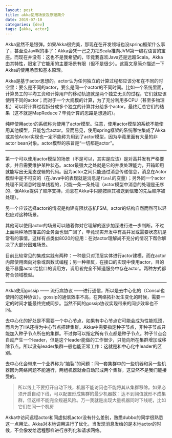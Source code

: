 ```yaml
---
layout: post
title: akka使用场景及原理简介
date: 2019-07-10
categories: [dev]
tags: [akka, actor]
---
```


Akka显然不是银弹。如果Akka很完美，那现在在开发领域也没spring框架什么事了，甚至没Jav啊的事了：Akka会凭一己之力把Scala推向JVM第一编程语言的宝座。而现在并没有：这也不是我希望的，毕竟我喜欢Java还是远超Scala。Akka由其特性，限定了它能用的主要场景有限（但不是很少）。这篇文章简介描述一下Akka的使用场景和基本原理。

Akka是基于actor思想的。actor认为任何独立的计算过程都应该分布在不同的时空里：要么是不同的actor，要么是同一个actor的不同时间。比如一个系统里面，计算员工的平均工资和计算用户的移动轨迹就是两个独立无关的过程，它们就应该使用不同的actor；而对于一个大规模的计算，为了充分利用多CPU（甚至多物理机）可以将计算过程拆分成多个独立的计算并分给多个actor，最终汇总它们的结果（这不就是MapReduce？毕竟计算的思路是想通的）。

纯粹使用actor的系统称为使用了actor模型。注意，使用actor模型的系统不能使用其他模型，只能包含actor。显而易见，使用spring框架的系统哪怕集成了Akka或其他Actor实现也一定不能称为用到了actor模型，因为毕竟里面有大量的非actor bean对象。actor模型的宗旨是“一切都是actor”。

---

第一个可以使用actor模型的场景（不是可以，其实是应该）是对高并发有严格要求，并且需要维护某种状态。actor最强大之处就是它的并发处理能力，开箱即用就能写出无竞态逻辑的代码。因为actor之间只能通过消息传递信息，消息在Actor模型中是不可变的（在Java中的表现就是消息是`final`的变量）；另外同一个actor处理不同消息时是单线程的，只能一条一条处理（actor模型中消息的处理是无序的，但Akka提供了顺序支持，消息在Akka中只能按照其被送到信箱的先后顺序被处理）。

另一个应该选择actor的情况是构建有限状态机FSM。actor的结构自然而然可以轻松应对这种场景。

其他可以使用actor的场景可以随着你对它理解的逐步加深进行进一步判断。不过上面两种场景覆盖的业务面也很广阔了，毕竟现实开发中有高并发或需要状态机是常有的事情。这样有点类似8020的应用：在对actor理解尚不充分的情况下帮你解决了大部分困难场景。

目前比较常见的集成实践有两种：一种是只对顶层实体进行actor建模，而在actor内部使用面向对象或函数式编程；另一种相反，在接口的实现中使用actor，目的是不暴露actor给接口的调用方，调用者完全不知道服务中存在actor。两种方式都符合领域模型。

---

Akka使用gossip —— 流行病协议 ——进行通信，所以是去中心化的（Consul也使用的这种协议）。gossip的通信效率不高，在网络拓扑发生变化的时候，需要一定的时间才能最终完成同步。当然不同的gossip协议实现带来的同步效率也不同。

去中心化的好处是不需要一个中心节点，如果有中心节点它可能会成为性能瓶颈，而且为了HA还得为中心节点搭建集群。Akka中需要指定种子节点，非种子节点只能加入种子节点所在的集群。不过你可以指定所有节点都是种子节点。种子节点会自动产生一个leader，但是这个leader能做的工作很少，只能向所在集群增加或移除节点。所以没有leader集群一般也能正常工作：这就是和中心化中leader的区别。

去中心化会带来一个业界称为“脑裂”的问题：同一套集群中的一些机器和另一些机器因为网络问题不能通行，两组机器就会自动形成两个集群，这显然不是我们能接受的。

> 所以线上不要打开自动下线，机器不能访问也不能将其从集群移除。如果必须开启自动下线，可以配置形成集群的最少机器数：达不到阈值就形不成集群，但这样不能完全规避风险。万一我就是出现大量机器同时下线呢，比如它们在同一个机房

Akka中访问远程actor和同虚拟机actor没有什么差别，熟悉dubbo的同学很熟悉这一点用法。Akka对本地调用进行了优化，当发现消息发给的是本地actor的时候，不会像发给远程那样进行序列化和请求网络。
